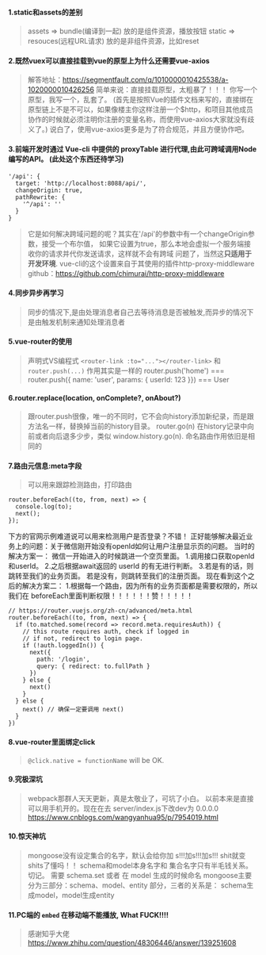 #### 1.static和assets的差别
> assets => bundle(编译到一起) 放的是组件资源，播放按钮
static => resouces(远程URL请求) 放的是非组件资源，比如reset

#### 2.既然vuex可以直接挂载到vue的原型上为什么还需要vue-axios
> 解答地址：https://segmentfault.com/q/1010000010425538/a-1020000010426256
简单来说：直接挂载原型，太粗暴了！！！   你写一个原型，我写一个，乱套了。
(首先是按照Vue的插件文档来写的，直接绑在原型链上不是不可以，如果像楼主你这样注册一个$http，和项目其他成员协作的时候就必须注明你注册的变量名称，而使用vue-axios大家就没有歧义了。)
说白了，使用vue-axios更多是为了符合规范，并且方便协作吧。

#### 3.前端开发时通过 Vue-cli 中提供的 proxyTable 进行代理,由此可跨域调用Node编写的API。 (此处这个东西还待学习)
```
'/api': {
  target: 'http://localhost:8088/api/',
  changeOrigin: true,
  pathRewrite: {
    '^/api': ''
  }
}
```
> 它是如何解决跨域问题的呢？其实在'/api'的参数中有一个changeOrigin参数，接受一个布尔值，
如果它设置为true，那么本地会虚拟一个服务端接收你的请求并代你发送请求，这样就不会有跨域
问题了，当然这**只适用于开发环境**.
> vue-cli的这个设置来自于其使用的插件http-proxy-middleware
github：https://github.com/chimurai/http-proxy-middleware

#### 4.同步异步再学习
> 同步的情况下,是由处理消息者自己去等待消息是否被触发,而异步的情况下是由触发机制来通知处理消息者

#### 5.vue-router的使用
> 声明式VS编程式 `<router-link :to="..."></router-link>` 和 `router.push(...)`
作用其实是一样的
router.push('home') === <router-link to="/home"></router-link>
router.push({ name: 'user', params: { userId: 123 }})
===
<router-link :to="{ name: 'user', params: { userId: 123 } }">User</router-link>

#### 6.router.replace(location, onComplete?, onAbout?)
> 跟router.push很像，唯一的不同时，它不会向history添加新纪录，而是跟方法名一样，替换掉当前的history目录。
router.go(n)  在history记录中向前或者向后退多少步，类似 window.history.go(n).
命名路由作用依旧是相同的

#### 7.路由元信息:meta字段
> 可以用来跟踪检测路由，打印路由
```
router.beforeEach((to, from, next) => {
  console.log(to);
  next();
});
```
下方的官网示例难道说可以用来检测用户是否登录？不错！
正好能够解决最近业务上的问题：关于微信刚开始没有openId如何让用户注册显示页的问题。
当时的解决方案一：
  微信一开始进入的时候跳进一个空页里面。
  1.调用接口获取openId和userId。
  2.之后根据await返回的 userId 的有无进行判断。
  3.若是有的话，则跳转至我们的业务页面。
      若是没有，则跳转至我们的注册页面。
现在看到这个之后的解决方案二：
  1.根据每一个路由，因为所有的业务页面都是需要权限的，所以我们在  beforeEach里面判断权限！！！！！！赞！！！！！
```
// https://router.vuejs.org/zh-cn/advanced/meta.html
router.beforeEach((to, from, next) => {
  if (to.matched.some(record => record.meta.requiresAuth)) {
    // this route requires auth, check if logged in
    // if not, redirect to login page.
    if (!auth.loggedIn()) {
      next({
        path: '/login',
        query: { redirect: to.fullPath }
      })
    } else {
      next()
    }
  } else {
    next() // 确保一定要调用 next()
  }
})
```
#### 8.vue-router里面绑定click
> `@click.native = functionName` will be OK.

#### 9.究极深坑
> webpack那群人天天更新，真是太敬业了，可坑了小白。
以前本来是直接可以用手机开的。现在在去 server/index.js下改dev为 0.0.0.0
> https://www.cnblogs.com/wangyanhua95/p/7954019.html

#### 10.惊天神坑
> mongoose没有设定集合的名字，默认会给你加 s!!!加s!!!加s!!! shit就变shits了懂吗！！
> schema和model本身名字和  集合名字只有半毛钱关系。切记。
> 需要 schema.set 或者 在 model 生成的时候命名
> mongoose主要分为三部分：schema、model、entity 部分，三者的关系是：
schema生成model，model生成entity

#### 11.PC端的 `embed` 在移动端不能播放,  What FUCK!!!!
> 感谢知乎大佬
> https://www.zhihu.com/question/48306446/answer/139251608
